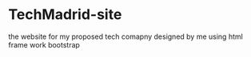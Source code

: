 # TechMadrid-site
the website for my proposed tech comapny designed by me using html frame work bootstrap
